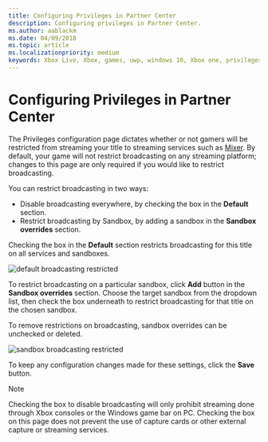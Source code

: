 ```yaml
---
title: Configuring Privileges in Partner Center
description: Configuring privileges in Partner Center.
ms.author: aablackm
ms.date: 04/09/2018
ms.topic: article
ms.localizationpriority: medium
keywords: Xbox Live, Xbox, games, uwp, windows 10, Xbox one, privileges, Partner Center
---
```


# Configuring Privileges in Partner Center

The Privileges configuration page dictates whether or not gamers will be restricted from streaming your title to streaming services such as [Mixer](https://mixer.com/).
By default, your game will not restrict broadcasting on any streaming platform; changes to this page are only required if you would like to restrict broadcasting.

You can restrict broadcasting in two ways:
* Disable broadcasting everywhere, by checking the box in the **Default** section.
* Restrict broadcasting by Sandbox, by adding a sandbox in the **Sandbox overrides** section.

Checking the box in the **Default** section restricts broadcasting for this title on all services and sandboxes.

![default broadcasting restricted](../../../../images/dev-center/privileges/default-privileges-check.JPG)

To restrict broadcasting on a particular sandbox, click **Add** button in the **Sandbox overrides** section.
Choose the target sandbox from the dropdown list, then check the box underneath to restrict broadcasting for that title on the chosen sandbox.

To remove restrictions on broadcasting, sandbox overrides can be unchecked or deleted.

![sandbox broadcasting restricted](../../../../images/dev-center/privileges/sandbox-privileges-check.JPG)

To keep any configuration changes made for these settings, click the **Save** button.

> [!NOTE]
> Checking the box to disable broadcasting will only prohibit streaming done through Xbox consoles or the Windows game bar on PC. Checking the box on this page does not prevent the use of capture cards or other external capture or streaming services.

